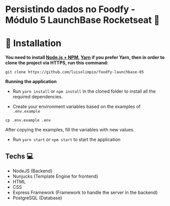 # Persistindo dados no Foodfy - Módulo 5 LaunchBase Rocketseat :file_folder:
 
# :construction_worker: Installation

**You need to install [Node.js + NPM](https://nodejs.org/en/download/), [Yarn](https://yarnpkg.com/) if you prefer Yarn, then in order to clone the project via HTTPS, run this command:**

```git clone https://github.com/luisolimpio/foodfy-launchbase-05```

**Running the application**

- Run ```yarn install``` or ```npm install``` in the cloned folder to install all the required dependencies.

- Create your environment variables based on the examples of ```.env.example```

```cp .env.example .env```

After copying the examples, fill the variables with new values.

- Run ```yarn start``` or ```npm start``` to start the application

 ## Techs :computer:
 - NodeJS (Backend)
 - Nunjucks (Template Engine for frontend)
 - HTML
 - CSS
 - Express Framework (Framework to handle the server in the backend)
 - PostgreSQL (Database)